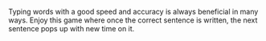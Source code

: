 Typing words with a good speed and accuracy is always beneficial in many ways.
Enjoy this game where once the correct sentence is written, the next sentence pops up with new time on it.
